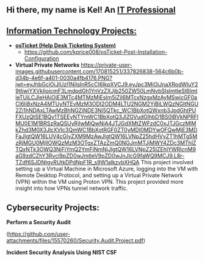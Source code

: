 ## Hi there, my name is Kel! An <a href="https://www.linkedin.com/in/kelbry-price-927867221/">IT Professional
<h2> Information Technology Projects:</h2>

- <b>osTicket (Help Desk Ticketing System)</b>
  - https://github.com/kprice008/osTicket-Post-Installation-Configuration
- <b>Virtual Private Networks</b>
https://private-user-images.githubusercontent.com/170815251/337826838-564c6b0b-d34b-4e6f-a401-0030a4fb4176.PNG?jwt=eyJhbGciOiJIUzI1NiIsInR5cCI6IkpXVCJ9.eyJpc3MiOiJnaXRodWIuY29tIiwiYXVkIjoicmF3LmdpdGh1YnVzZXJjb250ZW50LmNvbSIsImtleSI6ImtleTUiLCJleHAiOjE3MTc4MTMzMjEsIm5iZiI6MTcxNzgxMzAyMSwicGF0aCI6Ii8xNzA4MTUyNTEvMzM3ODI2ODM4LTU2NGM2YjBiLWQzNGItNGU2Zi1hNDAxLTAwMzBhNGZiNDE3Ni5QTkc_WC1BbXotQWxnb3JpdGhtPUFXUzQtSE1BQy1TSEEyNTYmWC1BbXotQ3JlZGVudGlhbD1BS0lBVkNPRFlMU0E1M1BRSzRaQSUyRjIwMjQwNjA4JTJGdXMtZWFzdC0xJTJGczMlMkZhd3M0X3JlcXVlc3QmWC1BbXotRGF0ZT0yMDI0MDYwOFQwMjE3MDFaJlgtQW16LUV4cGlyZXM9MzAwJlgtQW16LVNpZ25hdHVyZT1hMTg5MzRjMGU0MjllOWQzMzM3OTgxZTAzZmQ0NGJmMTJjMWY4ZDc3MThlZTQxNTk3OWQ3NjFiYmQ2YmFiNmNjJlgtQW16LVNpZ25lZEhlYWRlcnM9aG9zdCZhY3Rvcl9pZD0wJmtleV9pZD0wJnJlcG9faWQ9MCJ9.L8r-TZdf6SJDNtgvRUtkDPdNpF1R_s9W1alkzvbXHQA
This project involved setting up a Virtual Machine in Microsoft Azure, logging into the VM with Remote Desktop Protocol, and setting up a Virtual Private Network (VPN) within the VM using Proton VPN. This project provided more insight into how VPNs tunnel network traffic.


<h2> Cybersecurity Projects:</h2>
<b>Perform a Security Audit</b>

(https://github.com/user-attachments/files/15570260/Security.Audit.Project.pdf)

<b>Incident Security Analysis Using NIST CSF</b>



[linkedin]: https://www.linkedin.com/in/kelbry-price-927867221/
